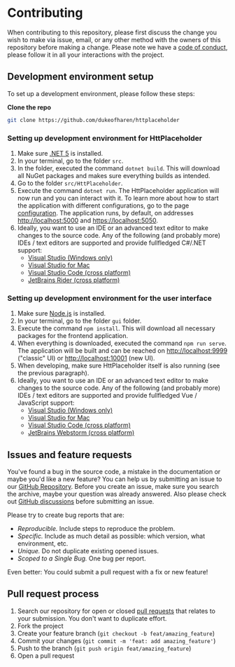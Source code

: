 # Contributing

When contributing to this repository, please first discuss the change you wish to make via issue, email, or any other method with the owners of this repository before making a change.
Please note we have a [code of conduct](CODE_OF_CONDUCT.md), please follow it in all your interactions with the project.

## Development environment setup

To set up a development environment, please follow these steps:

**Clone the repo**

   ```sh
   git clone https://github.com/dukeofharen/httplaceholder
   ```

### Setting up development environment for HttPlaceholder

1. Make sure [.NET 5](https://asp.net) is installed.
1. In your terminal, go to the folder `src`.
1. In the folder, executed the command `dotnet build`. This will download all NuGet packages and makes sure everything builds as intended.
1. Go to the folder `src/HttPlaceholder`.
1. Execute the command `dotnet run`. The HttPlaceholder application will now run and you can interact with it. To learn more about how to start the application with different configurations, go to the page [configuration](docs.md#configuration). The application runs, by default, on addresses <http://localhost:5000> and <https://localhost:5050>.
1. Ideally, you want to use an IDE or an advanced text editor to make changes to the source code. Any of the following (and probably more) IDEs / text editors are supported and provide fullfledged C#/.NET support:
   - [Visual Studio (Windows only)](https://visualstudio.microsoft.com/)
   - [Visual Studio for Mac](https://visualstudio.microsoft.com/)
   - [Visual Studio Code (cross platform)](https://code.visualstudio.com/)
   - [JetBrains Rider (cross platform)](https://www.jetbrains.com/rider/)
   
### Setting up development environment for the user interface

1. Make sure [Node.js](https://nodejs.org/en/) is installed.
1. In your terminal, go to the folder `gui` folder.
1. Execute the command `npm install`. This will download all necessary packages for the frontend application.
1. When everything is downloaded, executed the command `npm run serve`. The application will be built and can be reached on <http://localhost:9999> ("classic" UI) or <http://localhost:10001> (new UI).
1. When developing, make sure HttPlaceholder itself is also running (see the previous paragraph).
1. Ideally, you want to use an IDE or an advanced text editor to make changes to the source code. Any of the following (and probably more) IDEs / text editors are supported and provide fullfledged Vue / JavaScript support:
   - [Visual Studio (Windows only)](https://visualstudio.microsoft.com/)
   - [Visual Studio for Mac](https://visualstudio.microsoft.com/)
   - [Visual Studio Code (cross platform)](https://code.visualstudio.com/)
   - [JetBrains Webstorm (cross platform)](https://www.jetbrains.com/webstorm/)

## Issues and feature requests

You've found a bug in the source code, a mistake in the documentation or maybe you'd like a new feature? You can help us by submitting an issue to our [GitHub Repository](https://github.com/dukeofharen/httplaceholder/issues). Before you create an issue, make sure you search the archive, maybe your question was already answered.
Also please check out [GitHub discussions](https://github.com/dukeofharen/httplaceholder/discussions) before submitting an issue. 

Please try to create bug reports that are:

- _Reproducible._ Include steps to reproduce the problem.
- _Specific._ Include as much detail as possible: which version, what environment, etc.
- _Unique._ Do not duplicate existing opened issues.
- _Scoped to a Single Bug._ One bug per report.

Even better: You could submit a pull request with a fix or new feature!

## Pull request process

1. Search our repository for open or closed
[pull requests](https://github.com/dukeofharen/httplaceholder/pulls)
that relates to your submission. You don't want to duplicate effort.
1. Fork the project
1. Create your feature branch (`git checkout -b feat/amazing_feature`)
1. Commit your changes (`git commit -m 'feat: add amazing_feature'`)
1. Push to the branch (`git push origin feat/amazing_feature`)
1. Open a pull request